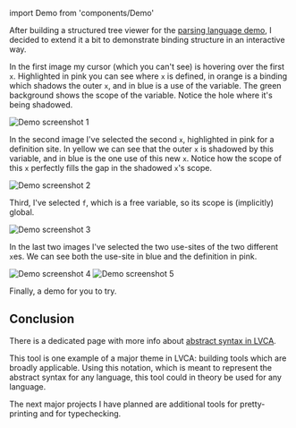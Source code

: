 import Demo from 'components/Demo'

After building a structured tree viewer for the [parsing language demo](/parsing-language/), I decided to extend it a bit to demonstrate binding structure in an interactive way.

In the first image my cursor (which you can't see) is hovering over the first `x`. Highlighted in pink you can see where `x` is defined, in orange is a binding which shadows the outer `x`, and in blue is a use of the variable. The green background shows the scope of the variable. Notice the hole where it's being shadowed.

![Demo screenshot 1](../images/scopeview1.png)

In the second image I've selected the second `x`, highlighted in pink for a definition site. In yellow we can see that the outer `x` is shadowed by this variable, and in blue is the one use of this new `x`. Notice how the scope of this `x` perfectly fills the gap in the shadowed `x`'s scope.

![Demo screenshot 2](../images/scopeview2.png)

Third, I've selected `f`, which is a free variable, so its scope is (implicitly) global.

![Demo screenshot 3](../images/scopeview3.png)

In the last two images I've selected the two use-sites of the two different `x`es. We can see both the use-site in blue and the definition in pink.

![Demo screenshot 4](../images/scopeview4.png)
![Demo screenshot 5](../images/scopeview5.png)

Finally, a demo for you to try.

<Demo demo_name="binding-viewer" />

## Conclusion

There is a dedicated page with more info about [abstract syntax in LVCA](/abstract-syntax/).

This tool is one example of a major theme in LVCA: building tools which are broadly applicable. Using this notation, which is meant to represent the abstract syntax for any language, this tool could in theory be used for any language.

The next major projects I have planned are additional tools for pretty-printing and for typechecking.
